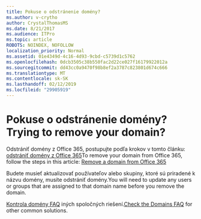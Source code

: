 ```yaml
---
title: Pokuse o odstránenie domény?
ms.author: v-crytho
author: CrystalThomasMS
ms.date: 8/21/2017
ms.audience: ITPro
ms.topic: article
ROBOTS: NOINDEX, NOFOLLOW
localization_priority: Normal
ms.assetid: 01e4349d-4c16-4d93-9cbd-c5739d1c5762
ms.openlocfilehash: 0dcb3505c38b550fac2d22ce027f16179922012a
ms.sourcegitcommit: dd43cc0a9470f98b8ef2a3787c823801d674c666
ms.translationtype: MT
ms.contentlocale: sk-SK
ms.lasthandoff: 02/12/2019
ms.locfileid: "29905919"
---
```

# <a name="trying-to-remove-your-domain"></a><span data-ttu-id="3b12a-102">Pokuse o odstránenie domény?</span><span class="sxs-lookup"><span data-stu-id="3b12a-102">Trying to remove your domain?</span></span>

<span data-ttu-id="3b12a-103">Odstrániť domény z Office 365, postupujte podľa krokov v tomto článku: [odstrániť domény z Office 365](https://support.office.com/article/Remove-a-domain-from-Office-365-f09696b2-8c29-4588-a08b-b333da19810c.aspx)</span><span class="sxs-lookup"><span data-stu-id="3b12a-103">To remove your domain from Office 365, follow the steps in this article: [Remove a domain from Office 365](https://support.office.com/article/Remove-a-domain-from-Office-365-f09696b2-8c29-4588-a08b-b333da19810c.aspx)</span></span>
  
<span data-ttu-id="3b12a-104">Budete musieť aktualizovať používateľov alebo skupiny, ktoré sú priradené k názvu domény, musíte odstrániť domény.</span><span class="sxs-lookup"><span data-stu-id="3b12a-104">You will need to update any users or groups that are assigned to that domain name before you remove the domain.</span></span>
  
<span data-ttu-id="3b12a-105">[Kontrola domény FAQ](https://support.office.com/article/7b7b075d-79f9-4e37-8a9e-fb60c1d95166.aspx) iných spoločných riešení.</span><span class="sxs-lookup"><span data-stu-id="3b12a-105">[Check the Domains FAQ](https://support.office.com/article/7b7b075d-79f9-4e37-8a9e-fb60c1d95166.aspx) for other common solutions.</span></span> 
  

